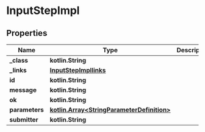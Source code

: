 
# InputStepImpl

## Properties
Name | Type | Description | Notes
------------ | ------------- | ------------- | -------------
**_class** | **kotlin.String** |  |  [optional]
**_links** | [**InputStepImpllinks**](InputStepImpllinks.md) |  |  [optional]
**id** | **kotlin.String** |  |  [optional]
**message** | **kotlin.String** |  |  [optional]
**ok** | **kotlin.String** |  |  [optional]
**parameters** | [**kotlin.Array&lt;StringParameterDefinition&gt;**](StringParameterDefinition.md) |  |  [optional]
**submitter** | **kotlin.String** |  |  [optional]



